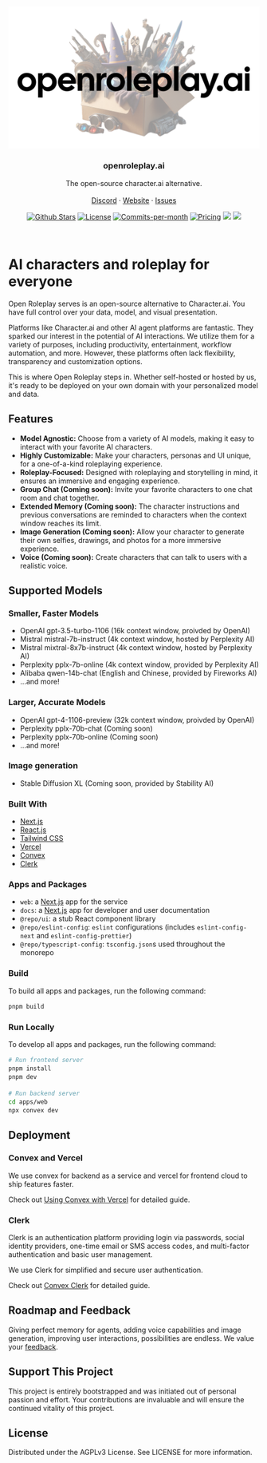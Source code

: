<p align="center">
<a href="https://github.com/open-roleplay-ai/openroleplay.ai">
<img src="https://github.com/Open-Roleplay-AI/.github/blob/main/github-banner.png?raw=true" alt="Logo">
</a>

  <h3 align="center">openroleplay.ai</h3>

  <p align="center">
    The open-source character.ai alternative.
    <br />
    <br />
    <a href="https://discord.gg/bM5zzMEtdW">Discord</a>
    ·
    <a href="https://openroleplay.ai">Website</a>
    ·
    <a href="https://github.com/open-roleplay-ai/openroleplay.ai/issues">Issues</a>
  </p>
</p>

<p align="center">
   <a href="https://github.com/open-roleplay-ai/openroleplay.ai/stargazers"><img src="https://img.shields.io/github/stars/open-roleplay-ai/openroleplay.ai" alt="Github Stars"></a>
   <a href="https://github.com/open-roleplay-ai/openroleplay.ai/blob/main/LICENSE"><img src="https://img.shields.io/badge/license-AGPLv3-purple" alt="License"></a>
   <a href="https://github.com/open-roleplay-ai/openroleplay.ai/pulse"><img src="https://img.shields.io/github/commit-activity/m/open-roleplay-ai/openroleplay.ai" alt="Commits-per-month"></a>
   <a href="https://openroleplay.ai/pricing"><img src="https://img.shields.io/badge/Pricing-Free-brightgreen" alt="Pricing"></a>
   <a href="https://github.com/open-roleplay-ai/openroleplay.ai/issues?q=is:issue+is:open+label:%22%F0%9F%99%8B%F0%9F%8F%BB%E2%80%8D%E2%99%82%EF%B8%8Fhelp+wanted%22"><img src="https://img.shields.io/badge/Help%20Wanted-Contribute-blue"></a>
   <a href="https://contributor-covenant.org/version/1/4/code-of-conduct/ "><img src="https://img.shields.io/badge/Contributor%20Covenant-1.4-purple" /></a>
</p>

<br/>

# AI characters and roleplay for everyone

Open Roleplay serves is an open-source alternative to Character.ai.
You have full control over your data, model, and visual presentation.

Platforms like Character.ai and other AI agent platforms are fantastic. They sparked our interest in the potential of AI interactions. We utilize them for a variety of purposes, including productivity, entertainment, workflow automation, and more. However, these platforms often lack flexibility, transparency and customization options.

This is where Open Roleplay steps in. Whether self-hosted or hosted by us, it's ready to be deployed on your own domain with your personalized model and data.

## Features

- **Model Agnostic:** Choose from a variety of AI models, making it easy to interact with your favorite AI characters.
- **Highly Customizable:** Make your characters, personas and UI unique, for a one-of-a-kind roleplaying experience.
- **Roleplay-Focused:** Designed with roleplaying and storytelling in mind, it ensures an immersive and engaging experience.
- **Group Chat (Coming soon):** Invite your favorite characters to one chat room and chat together.
- **Extended Memory (Coming soon):** The character instructions and previous conversations are reminded to characters when the context window reaches its limit.
- **Image Generation (Coming soon):** Allow your character to generate their own selfies, drawings, and photos for a more immersive experience.
- **Voice (Coming soon):** Create characters that can talk to users with a realistic voice.

## Supported Models

### Smaller, Faster Models

- OpenAI gpt-3.5-turbo-1106 (16k context window, proivded by OpenAI)
- Mistral mistral-7b-instruct (4k context window, hosted by Perplexity AI)
- Mistral mixtral-8x7b-instruct (4k context window, hosted by Perplexity AI)
- Perplexity pplx-7b-online (4k context window, provided by Perplexity AI)
- Alibaba qwen-14b-chat (English and Chinese, provided by Fireworks AI)
- ...and more!

### Larger, Accurate Models

- OpenAI gpt-4-1106-preview (32k context window, proivded by OpenAI)
- Perplexity pplx-70b-chat (Coming soon)
- Perplexity pplx-70b-online (Coming soon)
- ...and more!

### Image generation

- Stable Diffusion XL (Coming soon, provided by Stability AI)

### Built With

- [Next.js](https://nextjs.org/?ref=cal.com)
- [React.js](https://reactjs.org/?ref=cal.com)
- [Tailwind CSS](https://tailwindcss.com/?ref=cal.com)
- [Vercel](https://vercel.com/)
- [Convex](https://convex.dev/)
- [Clerk](https://clerk.com/)

### Apps and Packages

- `web`: a [Next.js](https://nextjs.org/) app for the service
- `docs`: a [Next.js](https://nextjs.org/) app for developer and user documentation
- `@repo/ui`: a stub React component library
- `@repo/eslint-config`: `eslint` configurations (includes `eslint-config-next` and `eslint-config-prettier`)
- `@repo/typescript-config`: `tsconfig.json`s used throughout the monorepo

### Build

To build all apps and packages, run the following command:

```bash
pnpm build
```

### Run Locally

To develop all apps and packages, run the following command:

```bash
# Run frontend server
pnpm install
pnpm dev

# Run backend server
cd apps/web
npx convex dev
```

## Deployment

### Convex and Vercel

We use convex for backend as a service and vercel for frontend cloud to ship features faster.

Check out [Using Convex with Vercel](https://docs.convex.dev/production/hosting/vercel) for detailed guide.

### Clerk

Clerk is an authentication platform providing login via passwords, social identity providers, one-time email or SMS access codes, and multi-factor authentication and basic user management.

We use Clerk for simplified and secure user authentication.

Check out [Convex Clerk](https://docs.convex.dev/auth/clerk) for detailed guide.

## Roadmap and Feedback

Giving perfect memory for agents, adding voice capabilities and image generation, improving user interactions, possibilities are endless. We value your [feedback](https://github.com/open-roleplay-ai/openroleplay.ai/issues).

## Support This Project

This project is entirely bootstrapped and was initiated out of personal passion and effort. Your contributions are invaluable and will ensure the continued vitality of this project.

## License

Distributed under the AGPLv3 License. See LICENSE for more information.

